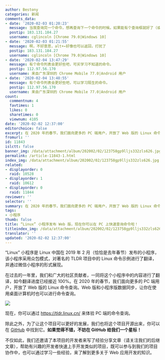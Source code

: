 ```yaml
---
author: Bestony
categories: 新闻
comments_data:
- date: '2020-02-03 01:20:23'
  message: 当我查询完一个命令，想再查询下一个命令的时候。如果能有个查询框就好了（或者给个返回按钮也行）。
  postip: 183.131.184.27
  username: cglincoln [Chrome 79.0|Windows 10]
- date: '2020-02-03 01:21:55'
  message: 啊，不好意思，alt+←好像也可以返回，打扰了
  postip: 183.131.184.27
  username: cglincoln [Chrome 79.0|Windows 10]
- date: '2020-02-04 13:47:29'
  message: 有个命令列表会更好些吧，可买学习不知道的命令。
  postip: 112.97.56.170
  username: 来自广东深圳的 Chrome Mobile 77.0|Android 用户
- date: '2020-02-04 13:48:55'
  message: 有个命令列表会更好些吧，可以学习陌生的命令。
  postip: 112.97.56.170
  username: 来自广东深圳的 Chrome Mobile 77.0|Android 用户
count:
  commentnum: 4
  favtimes: 1
  likes: 0
  sharetimes: 0
  viewnum: 4105
date: '2020-02-02 12:37:00'
editorchoice: false
excerpt: 在 2020 年的春节，我们面向更多的 PC 端用户，开放了 Web 版的 Linux 命令查询。
fromurl: ''
id: 11843
islctt: false
banner_img: /data/attachment/album/202002/02/123758gp9lljs332zls626.jpg
permalink: /article-11843-1.html
index_img: /data/attachment/album/202002/02/123758gp9lljs332zls626.jpg
related:
- displayorder: 0
  raid: 10528
- displayorder: 1
  raid: 10612
- displayorder: 0
  raid: 11844
reviewer: ''
selector: ''
summary: 在 2020 年的春节，我们面向更多的 PC 端用户，开放了 Web 版的 Linux 命令查询。
tags:
- 小程序
thumb: false
title: “Linux” 小程序发布 Web 版，现在你可以在 PC 上快速查询命令啦！
titleindex_img: /data/attachment/album/202002/02/123758gp9lljs332zls626.jpg
translator: ''
updated: '2020-02-02 12:37:00'
---
```


“Linux” 小程序是 Linux 中国在 2019 年 2 月（恰恰是去年春节）发布的小程序，该小程序采用众包模式，对著名的 TLDR 项目中的 Linux 命令示例进行了翻译，并通过微信小程序的形式展现。


在过去的一年里，我们和广大的社区贡献者，一同将这个小程序中的内容进行了翻译，如今翻译进度已经接近 100%。在 2020 年的春节，我们面向更多的 PC 端用户，开放了 Web 版的 Linux 命令查询。Web 版和小程序版数据同步，让你在使用桌面计算机时也可以进行命令查询。


![](/data/attachment/album/202002/02/123758gp9lljs332zls626.jpg)


现在，你可以通过 <https://tldr.linux.cn/> 来体验 PC 端的命令查询。


除此之外，为了让这个项目可以更好的发展，我们也将这个项目开源出来，你可以在 [GitHub](https://github.com/LCTT/tldr.linux.cn) 中找到它。**如果觉得不错，不妨在 GitHub 给我们一个星标！**


不仅如此，我们还邀请了本项目的开发者来写了经验分享文章（请关注我们的后继文章），帮助有兴趣的开发者快速上手开发类似的项目，既可以参与到我们的项目协作中，也可以通过学习一些经验，来了解到更多关于 Web 应用开发的知识。